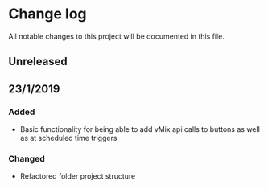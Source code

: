 # Change log
All notable changes to this project will be documented in this file.


## Unreleased

## 23/1/2019
### Added
- Basic functionality for being able to add vMix api calls to buttons as well as at scheduled time triggers
### Changed
- Refactored folder project structure
